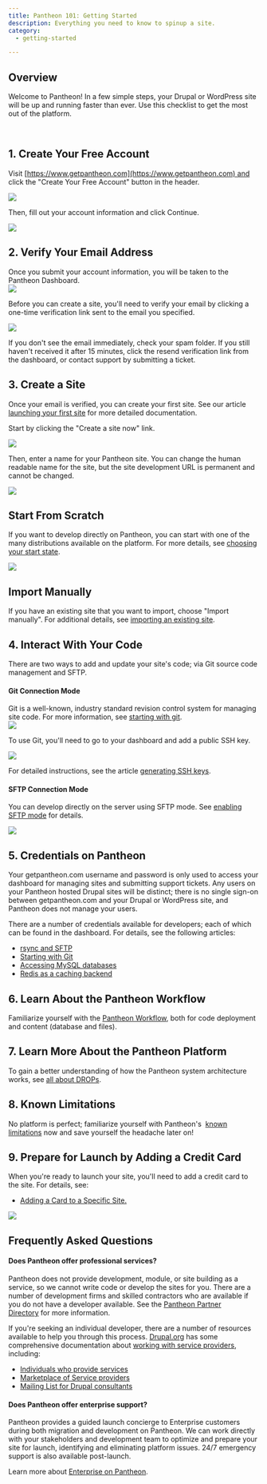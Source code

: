 ```yaml
---
title: Pantheon 101: Getting Started
description: Everything you need to know to spinup a site.
category:
  - getting-started

---
```


## Overview
Welcome to Pantheon! In a few simple steps, your Drupal or WordPress site will be up and running faster than ever. Use this checklist to get the most out of the platform.

 

## 1. Create Your Free Account

Visit [https://www.getpantheon.com](https://www.getpantheon.com) and click  the "Create Your Free Account" button in the header.

 ![](/assets/images/interface/179991.jpg)

Then, fill out your account information and click Continue.

![](https://pantheon-systems.desk.com/customer/portal/attachments/214016)

## 2. Verify Your Email Address

Once you submit your account information, you will be taken to the Pantheon Dashboard.  
 ![](https://pantheon-systems.desk.com/customer/portal/attachments/180002)  
Before you can create a site, you'll need to verify your email by clicking a one-time verification link sent to the email you specified.  


 ![](https://pantheon-systems.desk.com/customer/portal/attachments/180004)

If you don't see the email immediately, check your spam folder. If you still haven't received it after 15 minutes, click the resend verification link from the dashboard, or contact support by submitting a ticket.

## 3. Create a Site

Once your email is verified, you can create your first site. See our article  [launching your first site](/documentation/getting-started/creating-your-first-site/) for more detailed documentation.  


Start by clicking the "Create a site now" link.  


 ![](https://pantheon-systems.desk.com/customer/portal/attachments/180010)

Then, enter a name for your Pantheon site. You can change the human readable name for the site, but the site development URL is permanent and cannot be changed.

![](https://pantheon-systems.desk.com/customer/portal/attachments/180013)

## Start From Scratch

If you want to develop directly on Pantheon, you can start with one of the many distributions available on the platform. For more details, see [choosing your start state](/documentation/getting-started/choosing-your-start-state/-choosing-your-start-state#starting-with-a-Drupal-product).

![](https://pantheon-systems.desk.com/customer/portal/attachments/180017)

## Import Manually

If you have an existing site that you want to import, choose "Import manually". For additional details, see [importing an existing site](/documentation/advanced-topics/importing-an-existing-drupal-site-to-pantheon/-importing-an-existing-site).

## 4. Interact With Your Code

There are two ways to add and update your site's code; via Git source code management and SFTP.

#### Git Connection Mode

Git is a well-known, industry standard revision control system for managing site code. For more information, see [starting with git](/documentation/getting-started/starting-with-git/-starting-with-git).  
 ![](https://pantheon-systems.desk.com/customer/portal/attachments/180025)  
To use Git, you'll need to go to your dashboard and add a public SSH key.  


 ![](https://pantheon-systems.desk.com/customer/portal/attachments/180030)  


For detailed instructions, see the article [generating SSH keys](/documentation/howto/generating-ssh-keys/).

#### SFTP Connection Mode
You can develop directly on the server using SFTP mode. See [enabling SFTP mode](/documentation/getting-started/developing-on-pantheon-directly-with-sftp-mode/) for details.

![](https://pantheon-systems.desk.com/customer/portal/attachments/180036)

## 5. Credentials on Pantheon

Your getpantheon.com username and password is only used to access your dashboard for managing sites and submitting support tickets. Any users on your Pantheon hosted Drupal sites will be distinct; there is no single sign-on between getpantheon.com and your Drupal or WordPress site, and Pantheon does not manage your users.  

There are a number of credentials available for developers; each of which can be found in the dashboard. For details, see the following articles:

- [rsync and SFTP](/documentation/advanced-topics/rsync-and-sftp/-rsync-and-sftp)
- [Starting with Git](/documentation/getting-started/starting-with-git/)
- [Accessing MySQL databases](/documentation/advanced-topics/accessing-mysql-databases/)
- [Redis as a caching backend](/documentation/howto/redis-as-a-caching-backend/-redis)

## 6. Learn About the Pantheon Workflow

Familiarize yourself with the [Pantheon Workflow](/documentation/howto/using-the-pantheon-workflow/), both for code deployment and content (database and files).

## 7. Learn More About the Pantheon Platform

To gain a better understanding of how the Pantheon system architecture works, see [all about DROPs](/documentation/advanced-topics/all-about-application-containers/).

## 8. Known Limitations

No platform is perfect; familiarize yourself with Pantheon's  [known limitations](/documentation/running-drupal/known-limitations/-known-limitations) now and save yourself the headache later on!

## 9. Prepare for Launch by Adding a Credit Card

When you're ready to launch your site, you'll need to add a credit card to the site. For details, see:

- [Adding a Card to a Specific Site.](/documentation/howto/add-a-credit-card-to-a-site/-add-a-credit-card-to-a-site)

![](https://pantheon-systems.desk.com/customer/portal/attachments/180046)

## Frequently Asked Questions

#### Does Pantheon offer professional services?

Pantheon does not provide development, module, or site building as a service, so we cannot write code or develop the sites for you. There are a number of development firms and skilled contractors who are available if you do not have a developer available. See the [Pantheon Partner Directory](https://www.getpantheon.com/partners) for more information.

If you're seeking an individual developer, there are a number of resources available to help you through this process. [Drupal.org](http://drupal.org/) has some comprehensive documentation about [working with service providers](http://drupal.org/node/51169), including:

- [Individuals who provide services](http://drupal.org/profile/profile_drupal_services)
- [Marketplace of Service providers](http://drupal.org/drupal-services)
- [Mailing List for Drupal consultants](http://lists.drupal.org/mailman/listinfo/consulting)

#### Does Pantheon offer enterprise support?

Pantheon provides a guided launch concierge to Enterprise customers during both migration and development on Pantheon. We can work directly with your stakeholders and development team to optimize and prepare your site for launch, identifying and eliminating platform issues. 24/7 emergency support is also available post-launch.

Learn more about [Enterprise on Pantheon](https://www.getpantheon.com/enterprise).
